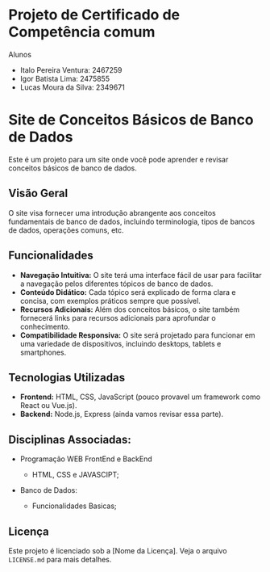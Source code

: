 # Projeto de Certificado de Competência comum
Alunos
- Italo Pereira Ventura: 2467259
- Igor Batista Lima: 2475855
- Lucas Moura da Silva: 2349671

# Site de Conceitos Básicos de Banco de Dados

Este é um projeto para um site onde você pode aprender e revisar conceitos básicos de banco de dados.

## Visão Geral

O site visa fornecer uma introdução abrangente aos conceitos fundamentais de banco de dados, incluindo terminologia, tipos de bancos de dados, operações comuns, etc.

## Funcionalidades

- **Navegação Intuitiva:** O site terá uma interface fácil de usar para facilitar a navegação pelos diferentes tópicos de banco de dados.
- **Conteúdo Didático:** Cada tópico será explicado de forma clara e concisa, com exemplos práticos sempre que possível.
- **Recursos Adicionais:** Além dos conceitos básicos, o site também fornecerá links para recursos adicionais para aprofundar o conhecimento.
- **Compatibilidade Responsiva:** O site será projetado para funcionar em uma variedade de dispositivos, incluindo desktops, tablets e smartphones.

## Tecnologias Utilizadas

- **Frontend:** HTML, CSS, JavaScript (pouco provavel um framework como React ou Vue.js).
- **Backend:** Node.js, Express (ainda vamos revisar essa parte).
  
## Disciplinas Associadas:
- Programação WEB FrontEnd e BackEnd
  - HTML, CSS e JAVASCIPT;

- Banco de Dados:
  - Funcionalidades Basicas;


## Licença

Este projeto é licenciado sob a [Nome da Licença]. Veja o arquivo `LICENSE.md` para mais detalhes.


